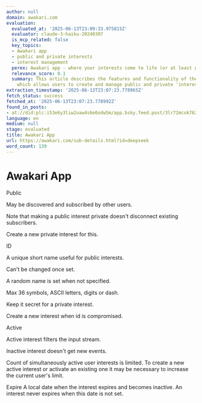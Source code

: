 ```yaml
---
author: null
domain: awakari.com
evaluation:
  evaluated_at: '2025-06-13T23:09:33.975815Z'
  evaluator: claude-3-haiku-20240307
  is_mcp_related: false
  key_topics:
  - Awakari app
  - public and private interests
  - interest management
  perex: Awakari app - where your interests come to life (or at least get organized).
  relevance_score: 0.1
  summary: This article describes the features and functionality of the Awakari app,
    which allows users to create and manage public and private 'interests'.
extraction_timestamp: '2025-06-13T23:07:23.778965Z'
fetch_status: success
fetched_at: '2025-06-13T23:07:23.778992Z'
found_in_posts:
- at://did:plc:i53e6y3liw2oaw4s6e6odw5m/app.bsky.feed.post/3lr72mcok762g
language: en
medium: null
stage: evaluated
title: Awakari App
url: https://awakari.com/sub-details.html?id=deepseek
word_count: 139
---
```


# Awakari App

Public

May be discovered and subscribed by other users.

Note that making a public interest private doesn't disconnect existing subscribers.

Create a new private interest for this.

ID

A unique short name useful for public interests.

Can't be changed once set.

A random name is set when not specified.

Max 36 symbols, ASCII letters, digits or dash.

Keep it secret for a private interest.

Create a new interest when id is compromised.

Active

Active interest filters the input stream.

Inactive interest doesn't get new events.

Count of simultaneously active user interests is limited. To create a new active interest or activate an existing one it may be necessary to increase the current user's limit.

Expire  A local date when the interest expires and becomes inactive. An interest never expires when this date is not set.